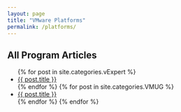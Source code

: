 ```yaml
---
layout: page
title: "VMware Platforms"
permalink: /platforms/
---
```

<h2>All Program Articles</h2>
<ul>
  {% for post in site.categories.vExpert %}
    <li><a href="{{ post.url }}">{{ post.title }}</a></li>
  {% endfor %}
  {% for post in site.categories.VMUG %}
    <li><a href="{{ post.url }}">{{ post.title }}</a></li>
  {% endfor %}
{% endfor %}
